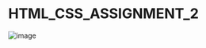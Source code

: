 # HTML_CSS_ASSIGNMENT_2
![image](https://user-images.githubusercontent.com/106248871/171164381-2d342fb6-5cec-4c42-9a0d-29bf94f709bb.png)
